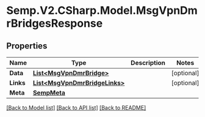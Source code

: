 # Semp.V2.CSharp.Model.MsgVpnDmrBridgesResponse
## Properties

Name | Type | Description | Notes
------------ | ------------- | ------------- | -------------
**Data** | [**List&lt;MsgVpnDmrBridge&gt;**](MsgVpnDmrBridge.md) |  | [optional] 
**Links** | [**List&lt;MsgVpnDmrBridgeLinks&gt;**](MsgVpnDmrBridgeLinks.md) |  | [optional] 
**Meta** | [**SempMeta**](SempMeta.md) |  | 

[[Back to Model list]](../README.md#documentation-for-models) [[Back to API list]](../README.md#documentation-for-api-endpoints) [[Back to README]](../README.md)

